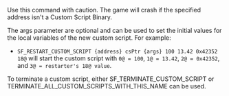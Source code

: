 Use this command with caution. The game will crash if the specified address isn't a Custom Script Binary.

The args parameter are optional and can be used to set the initial values for the local variables of the new custom script. For example:
* `SF_RESTART_CUSTOM_SCRIPT {address} csPtr {args} 100 13.42 0x42352 18@` will start the custom script with `0@ = 100`, `1@ = 13.42`, `2@ = 0x42352`, and `3@ = restarter's 18@ value`.

To terminate a custom script, either SF_TERMINATE_CUSTOM_SCRIPT or TERMINATE_ALL_CUSTOM_SCRIPTS_WITH_THIS_NAME can be used.